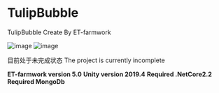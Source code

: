 # TulipBubble
TulipBubble Create By ET-farmwork

![image](https://github.com/Exiaozhang/ET-framework-TulipBubble/assets/82922729/773fc559-4131-4154-88df-5c0dcb33fde8)
![image](https://github.com/Exiaozhang/ET-framework-TulipBubble/assets/82922729/9c57cd38-e95b-4508-865e-3910672c2124)

目前处于未完成状态
The project is currently incomplete

**ET-farmwork version 5.0**
**Unity version 2019.4**
**Required .NetCore2.2**
**Required MongoDb**


